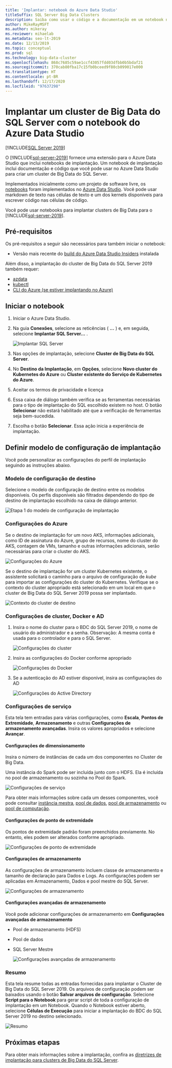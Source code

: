 ```yaml
---
title: 'Implantar: notebook do Azure Data Studio'
titleSuffix: SQL Server Big Data Clusters
description: Saiba como usar o código e a documentação em um notebook no Azure Data Studio para implantar um cluster de Big Data do SQL Server.
author: MikeRayMSFT
ms.author: mikeray
ms.reviewer: mihaelab
ms.metadata: seo-lt-2019
ms.date: 12/13/2019
ms.topic: conceptual
ms.prod: sql
ms.technology: big-data-cluster
ms.openlocfilehash: 868c7685c59ae1ccf43057fdd03dfbb0b5bdaf21
ms.sourcegitcommit: 370cab80fba17c15fb0bceed9f80cb099017e000
ms.translationtype: HT
ms.contentlocale: pt-BR
ms.lasthandoff: 12/17/2020
ms.locfileid: "97637298"
---
```

# <a name="deploy-sql-server-big-data-cluster-with-azure-data-studio-notebook"></a>Implantar um cluster de Big Data do SQL Server com o notebook do Azure Data Studio

[!INCLUDE[SQL Server 2019](../includes/applies-to-version/sqlserver2019.md)]

O [!INCLUDE[sql-server-2019](../includes/sssqlv15-md.md)] fornece uma extensão para o Azure Data Studio que inclui notebooks de implantação. Um notebook de implantação inclui documentação e código que você pode usar no Azure Data Studio para criar um cluster de Big Data do SQL Server.

Implementados inicialmente como um projeto de software livre, os [notebooks](../azure-data-studio/notebooks/notebooks-guidance.md) foram implementados no [Azure Data Studio](../azure-data-studio/download-azure-data-studio.md). Você pode usar markdown de texto nas células de texto e um dos kernels disponíveis para escrever código nas células de código.

Você pode usar notebooks para implantar clusters de Big Data para o [!INCLUDE[sql-server-2019](../includes/sssqlv15-md.md)].

## <a name="prerequisites"></a>Pré-requisitos

Os pré-requisitos a seguir são necessários para também iniciar o notebook:

* Versão mais recente do [build do Azure Data Studio Insiders](https://github.com/microsoft/azuredatastudio#try-out-the-latest-insiders-build-from-master) instalada

Além disso, a implantação do cluster de Big Data do SQL Server 2019 também requer:

* [azdata](../azdata/install/deploy-install-azdata.md)
* [kubectl](https://kubernetes.io/docs/tasks/tools/install-kubectl/#install-kubectl-binary-using-native-package-management)
* [CLI do Azure (se estiver implantando no Azure)](/cli/azure/install-azure-cli)

## <a name="launch-the-notebook"></a>Iniciar o notebook

1. Iniciar o Azure Data Studio.

2. Na guia **Conexões**, selecione as reticências ( **...** ) e, em seguida, selecione **Implantar SQL Server...** .

   ![Implantar SQL Server](media/notebooks-deploy/deploy-notebooks.png)

3. Nas opções de implantação, selecione **Cluster de Big Data do SQL Server**.

4. No **Destino da Implantação**, em **Opções**, selecione **Novo cluster do Kubernetes do Azure** ou **Cluster existente do Serviço de Kubernetes do Azure**.

5. Aceitar os termos de privacidade e licença

6. Essa caixa de diálogo também verifica se as ferramentas necessárias para o tipo de implantação do SQL escolhido existem no host. O botão **Selecionar** não estará habilitado até que a verificação de ferramentas seja bem-sucedida.

7. Escolha o botão **Selecionar**. Essa ação inicia a experiência de implantação.

## <a name="set-deployment-configuration-template"></a>Definir modelo de configuração de implantação

Você pode personalizar as configurações do perfil de implantação seguindo as instruções abaixo.

### <a name="target-configuration-template"></a>Modelo de configuração de destino

Selecione o modelo de configuração de destino entre os modelos disponíveis. Os perfis disponíveis são filtrados dependendo do tipo de destino de implantação escolhido na caixa de diálogo anterior.

   ![Etapa 1 do modelo de configuração de implantação](media/notebooks-deploy/deployment-configuration-template.png)

### <a name="azure-settings"></a>Configurações do Azure

Se o destino de implantação for um novo AKS, informações adicionais, como ID de assinatura do Azure, grupo de recursos, nome do cluster do AKS, contagem de VMs, tamanho e outras informações adicionais, serão necessárias para criar o cluster do AKS.

   ![Configurações do Azure](media/notebooks-deploy/azure-settings.png)

Se o destino de implantação for um cluster Kubernetes existente, o assistente solicitará o caminho para o arquivo de configuração de *kube* para importar as configurações do cluster do Kubernetes. Verifique se o contexto do cluster apropriado está selecionado em um local em que o cluster de Big Data do SQL Server 2019 possa ser implantado.

   ![Contexto do cluster de destino](media/notebooks-deploy/target-cluster-context.png)

### <a name="cluster-docker-and-ad-settings"></a>Configurações de cluster, Docker e AD

1. Insira o nome do cluster para o BDC do SQL Server 2019, o nome de usuário do administrador e a senha.
Observação: A mesma conta é usada para o controlador e para o SQL Server.

   ![Configurações do cluster](media/notebooks-deploy/cluster-settings.png)

2. Insira as configurações do Docker conforme apropriado

   ![Configurações do Docker](media/notebooks-deploy/docker-settings.png)

3. Se a autenticação do AD estiver disponível, insira as configurações do AD

   ![Configurações do Active Directory](media/notebooks-deploy/active-directory-settings.png)

### <a name="service-settings"></a>Configurações de serviço

Esta tela tem entradas para várias configurações, como **Escala**, **Pontos de Extremidade**, **Armazenamento** e outras **Configurações de armazenamento avançadas**. Insira os valores apropriados e selecione **Avançar**.

#### <a name="scale-settings"></a>Configurações de dimensionamento

Insira o número de instâncias de cada um dos componentes no Cluster de Big Data.

Uma instância do Spark pode ser incluída junto com o HDFS. Ela é incluída no pool de armazenamento ou sozinha no Pool do Spark.

   ![Configurações de serviço](media/notebooks-deploy/service-settings.png)

Para obter mais informações sobre cada um desses componentes, você pode consultar [instância mestra](concept-master-instance.md), [pool de dados](concept-data-pool.md), [pool de armazenamento](concept-storage-pool.md) ou [pool de computação](concept-compute-pool.md).

#### <a name="endpoint-settings"></a>Configurações de ponto de extremidade

Os pontos de extremidade padrão foram preenchidos previamente. No entanto, eles podem ser alterados conforme apropriado.

   ![Configurações de ponto de extremidade](media/notebooks-deploy/endpoint-settings.png)

#### <a name="storage-settings"></a>Configurações de armazenamento

As configurações de armazenamento incluem classe de armazenamento e tamanho de declaração para Dados e Logs. As configurações podem ser aplicadas em Armazenamento, Dados e pool mestre do SQL Server.

   ![Configurações de armazenamento](media/notebooks-deploy/storage-settings.png)

#### <a name="advanced-storage-settings"></a>Configurações avançadas de armazenamento

Você pode adicionar configurações de armazenamento em **Configurações avançadas de armazenamento**

* Pool de armazenamento (HDFS)
* Pool de dados
* SQL Server Mestre

   ![Configurações avançadas de armazenamento](media/notebooks-deploy/advanced-storage-settings.png)

### <a name="summary"></a>Resumo

Esta tela resume todas as entradas fornecidas para implantar o Cluster de Big Data do SQL Server 2019. Os arquivos de configuração podem ser baixados usando o botão **Salvar arquivos de configuração**. Selecione **Script para o Notebook** para gerar script de toda a configuração de implantação em um Notebook. Quando o Notebook estiver aberto, selecione **Células de Execução** para iniciar a implantação do BDC do SQL Server 2019 no destino selecionado.

   ![Resumo](media/notebooks-deploy/deploy-sql-server-big-data-cluster-on-a-new-AKS-cluster.png)

## <a name="next-steps"></a>Próximas etapas

Para obter mais informações sobre a implantação, confira as [diretrizes de implantação para clusters de Big Data do SQL Server](deployment-guidance.md).